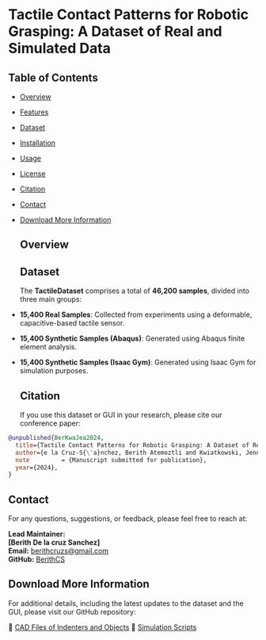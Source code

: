 # Tactile Contact Patterns for Robotic Grasping: A Dataset of Real and Simulated Data



## Table of Contents

- [Overview](#overview)
- [Features](#features)
- [Dataset](#dataset)
- [Installation](#installation)
- [Usage](#usage)
- [License](#license)
- [Citation](#citation)
- [Contact](#contact)
- [Download More Information](#download-more-information)

  ## Overview

  ## Dataset
  The **TactileDataset** comprises a total of **46,200 samples**, divided into three main groups:

- **15,400 Real Samples**: Collected from experiments using a deformable, capacitive-based tactile sensor.
- **15,400 Synthetic Samples (Abaqus)**: Generated using Abaqus finite element analysis.
- **15,400 Synthetic Samples (Isaac Gym)**: Generated using Isaac Gym for simulation purposes.


  ## Citation
  If you use this dataset or GUI in your research, please cite our conference paper:
  
```bibtex
@unpublished{BerKwaJea2024,
  title={Tactile Contact Patterns for Robotic Grasping: A Dataset of Real and Simulated Data},
  author={e la Cruz-S{\'a}nchez, Berith Atemoztli and Kwiatkowski, Jennifer and Roberge, Jean-Philippe},
  note         = {Manuscript submitted for publication},
  year={2024},
}
```

## Contact
For any questions, suggestions, or feedback, please feel free to reach at:

**Lead Maintainer:**  
**[Berith De la cruz Sanchez]**  
**Email:** [berithcruzs@gmail.com](mailto:berithcruzs@gmail.com)  
**GitHub:** [BerithCS](https://github.com/BerithCS)

## Download More Information

For additional details, including the latest updates to the dataset and the GUI, please visit our GitHub repository:

🔗 [CAD Files of Indenters and Objects](https://os5.mycloud.com/action/share/e043f2bd-d56c-4e53-b178-062b4b60af09)
🔗 [Simulation Scripts](https://os5.mycloud.com/action/share/daf9c31c-53b8-485b-b6ef-5ca75bfcfc75)


  
